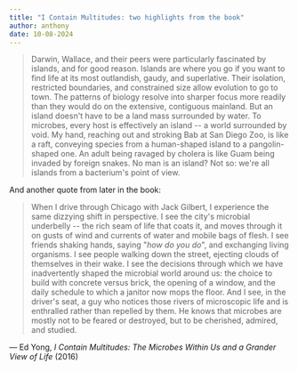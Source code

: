 ```yaml
---
title: "I Contain Multitudes: two highlights from the book"
author: anthony
date: 10-08-2024
---
```


> Darwin, Wallace, and their peers were particularly fascinated by islands, and for good reason. Islands are where you go if you want to find life at its most outlandish, gaudy, and superlative. Their isolation, restricted boundaries, and constrained size allow evolution to go to town. The patterns of biology resolve into sharper focus more readily than they would do on the extensive, contiguous mainland. But an island doesn't have to be a land mass surrounded by water. To microbes, every host is effectively an island -- a world surrounded by void. My hand, reaching out and stroking Bab at San Diego Zoo, is like a raft, conveying species from a human-shaped island to a pangolin-shaped one. An adult being ravaged by cholera is like Guam being invaded by foreign snakes. No man is an island? Not so: we're all islands from a bacterium's point of view. 

And another quote from later in the book:

> When I drive through Chicago with Jack Gilbert, I experience the same dizzying shift in perspective. I see the city's microbial underbelly -- the rich seam of life that coats it, and moves through it on gusts of wind and currents of water and mobile bags of flesh. I see friends shaking hands, saying "*how do you do*", and exchanging living organisms. I see people walking down the street, ejecting clouds of themselves in their wake. I see the decisions through which we have inadvertently shaped the microbial world around us: the choice to build with concrete versus brick, the opening of a window, and the daily schedule to which a janitor now mops the floor. And I see, in the driver's seat, a guy who notices those rivers of microscopic life and is enthralled rather than repelled by them. He knows that microbes are mostly not to be feared or destroyed, but to be cherished, admired, and studied. 

— Ed Yong, *I Contain Multitudes: The Microbes Within Us and a Grander View of Life* (2016)